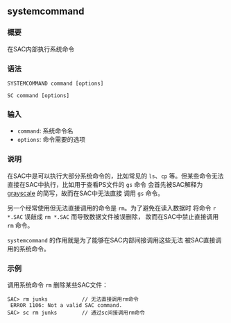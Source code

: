 ## systemcommand

### 概要

在SAC内部执行系统命令

### 语法

``` {.bash}
SYSTEMCOMMAND command [options]
```
``` {.bash}
SC command [options]
```

### 输入

- `command`: 系统命令名
- `options`: 命令需要的选项

### 说明

在SAC中是可以执行大部分系统命令的，比如常见的 `ls`、`cp`
等。但某些命令无法直接在SAC中执行，比如用于查看PS文件的 `gs` 命令
会首先被SAC解释为 [grayscale](/commands/grayscale.md)
的简写，故而在SAC中无法直接 调用 `gs` 命令。

另一个经常使用但无法直接调用的命令是 `rm`。为了避免在读入数据时 将命令
`r *.SAC` 误敲成 `rm *.SAC` 而导致数据文件被误删除，
故而在SAC中禁止直接调用 `rm` 命令。

`systemcommand` 的作用就是为了能够在SAC内部间接调用这些无法
被SAC直接调用的系统命令。

### 示例

调用系统命令 `rm` 删除某些SAC文件：

``` {.bash}
SAC> rm junks           // 无法直接调用rm命令
 ERROR 1106: Not a valid SAC command.
SAC> sc rm junks        // 通过sc间接调用rm命令
```
